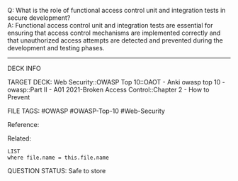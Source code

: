 Q: What is the role of functional access control unit and integration tests in secure development?  
A: Functional access control unit and integration tests are essential for ensuring that access control mechanisms are implemented correctly and that unauthorized access attempts are detected and prevented during the development and testing phases.
<!--ID: 1697070661404-->

---

DECK INFO

TARGET DECK: Web Security::OWASP Top 10::OAOT - Anki owasp top 10 - owasp::Part II - A01 2021-Broken Access Control::Chapter 2 - How to Prevent

FILE TAGS: #OWASP #OWASP-Top-10 #Web-Security

Reference:

Related:

```dataview
LIST
where file.name = this.file.name
```

QUESTION STATUS: Safe to store